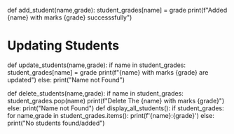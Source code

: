 def add_student(name,grade):
    student_grades[name] = grade
    print(f"Added {name} with marks {grade} successsfully")

# Updating Students
def update_students(name,grade):
    if name in student_grades:
        student_grades[name] = grade
        print(f"{name} with marks {grade} are updated")
    else:
        print("Name not Found")

def delete_students(name,grade):
    if name in student_grades:
        student_grades.pop(name)
        print(f"Delete The {name} with marks {grade}")
    else:
        print("Name not Found")
def display_all_students():
    if student_grades:
        for name,grade in student_grades.items():
            print(f'{name}:{grade}')
    else:
        print("No students found/added")

